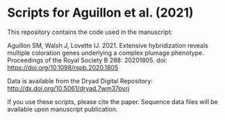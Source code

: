 # Scripts for Aguillon et al. (2021)


This repository contains the code used in the manuscript:

Aguillon SM, Walsh J, Lovette IJ. 2021. Extensive hybridization reveals multiple coloration genes underlying a complex plumage phenotype. Proceedings of the Royal Society B 288: 20201805. doi: https://doi.org/10.1098/rspb.2020.1805

Data is available from the Dryad Digital Repository: http://dx.doi.org/10.5061/dryad.7wm37pvrj

If you use these scripts, please cite the paper. Sequence data files will be available upon manuscript publication.

